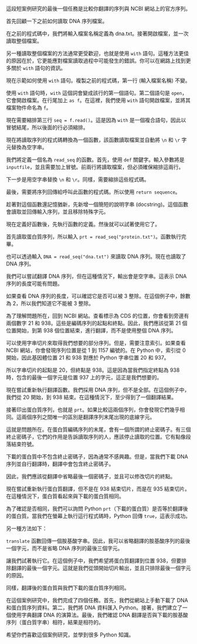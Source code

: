 這段短案例研究的最後一個任務是比較你翻譯的序列與 NCBI 網站上的官方序列。

首先回顧一下之前如何讀取 DNA 序列檔案。

在之前的程式碼中，我們將輸入檔案名稱定義為 dna.txt。接著開啟檔案，並一次讀取整個檔案。

另一種讀取整個檔案的方法通常更受歡迎，也就是使用 `with` 語句。這種方法更佳的原因在於，它更能應對檔案讀取過程中可能發生的錯誤。你可以在網路上找到更多關於 `with` 語句的資訊。

現在示範如何使用 `with` 語句。複製之前的程式碼，第一行 (輸入檔案名稱) 不變。

使用 `with` 語句時，`with` 這個詞會變成該行的第一個語句。第二個語句是 `open`，它會開啟檔案。在行尾加上 `as f`。在這裡，我們使用 `with` 語句開啟檔案，並將其檔案物件命名為 `f`。

現在需要縮排第三行 `seq = f.read()`。這是因為 `with` 是一個複合語句，因此以冒號結尾，所以後面的行必須縮排。

現在將讀取序列的程式碼轉換為一個函數，該函數讀取檔案並自動將 `\n` 和 `\r` 字元替換為空字串。

我們將定義一個名為 `read_seq` 的函數。首先，使用 `def` 關鍵字。輸入參數將是 `inputfile`，並且需要加上冒號。前兩行將讀取檔案，但必須確保縮排這兩行。

下一步是用空字串替換 `\n` 和 `\r`。同樣，需要縮排這些程式碼。

最後，需要將序列回傳給呼叫此函數的程式碼。所以使用 `return sequence`。

趁著對這個函數還記憶猶新，先新增一個簡短的說明字串 (docstring)。這個函數會讀取並回傳輸入序列，並且移除特殊字元。

現在定義好函數後，先執行函數的定義。然後就可以試著使用它了。

首先讀取蛋白質序列，所以輸入 `prt = read_seq("protein.txt")`。函數執行完畢。

也可以透過輸入 `DNA = read_seq("dna.txt")` 來讀取 DNA 序列。現在也讀取了 DNA 序列。

我們可以嘗試翻譯 DNA 序列，但在這種情況下，輸出會是空字串。這表示 DNA 序列的長度可能有問題。

如果查看 DNA 序列的長度，可以確認它是否可以被 3 整除。在這個例子中，餘數為 2，所以我們知道它不能被 3 整除。

為了理解問題所在，回到 NCBI 網站。查看標示為 CDS 的位置，你會看到旁邊有兩個數字 21 和 938。這些是編碼序列的起點和終點。因此，我們應該從第 21 個位置開始，到第 938 個位置結束，進行翻譯，而不是使用整個 DNA 序列。

可以使用字串切片來取得我們想要的部分序列。但是，需要注意索引。如果查看 NCBI 網站，你會發現序列位置是從 1 到 1157 編號的。在 Python 中，索引從 0 開始，因此基因體位置 21 和 938 對應於 Python 字串位置 20 和 937。

所以字串切片的起點是 20，但終點是 938。這是因為當我們指定終點為 938 時，包含的最後一個字元是位置 937 上的字元，這正是我們想要的。

現在嘗試重新執行翻譯函數。我們採用 DNA 序列，但不是全部。在這個例子中，我們從 20 開始，到 938 結束。在這種情況下，至少得到了一個翻譯結果。

接著印出蛋白質序列，也就是 `prt`。如果比較這兩個序列，你會發現它們幾乎相同。這兩個序列之間唯一的區別是翻譯序列末尾出現的底線字元。

這就是問題所在。在蛋白質編碼序列的末尾，會有一個所謂的終止密碼子。有三個終止密碼子，它們的作用是告訴讀取序列的人，應該停止讀取的位置。它有點像段落結束符號。

下載的蛋白質中不包含終止密碼子，因為通常不感興趣。但是，當我們下載 DNA 序列並自行翻譯時，翻譯中會包含終止密碼子。

因此，我們應該從翻譯中省略最後一個密碼子，並且可以修改切片的終點。

現在嘗試重新執行蛋白質翻譯，但不是在 938 結束切片，而是在 935 結束切片。在這種情況下，蛋白質看起來與下載的蛋白質相同。

為了確認是否相同，我們可以詢問 Python `prt`（下載的蛋白質）是否等於翻譯後的蛋白質。當我們在螢幕上執行這行程式碼時，Python 回傳 `true`，這表示成功。

另一種方法如下：

`translate` 函數回傳一個胺基酸字串。因此，我可以省略翻譯的胺基酸序列的最後一個字元，而不是省略 DNA 序列的最後三個字元。

讓我們試著執行它。在這個例子中，我們希望將蛋白質翻譯到位置 938，但要排除翻譯的最後一個字元。這就是我們從頭開始切片輸出，並且只排除最後一個字元的原因。

同樣，翻譯後的蛋白質與我們下載的蛋白質序列相同。

在這個案例研究中，我們完成了四個任務。首先，我們從網站上手動下載了 DNA 和蛋白質序列資料。第二，我們將 DNA 資料匯入 Python。接著，我們建立了一個使用字典翻譯 DNA 的演算法。最後，我們確認 DNA 翻譯是否與下載的胺基酸序列（蛋白質字串）相符，結果是相符的。

希望你們喜歡這個案例研究，並學到很多 Python 知識。

